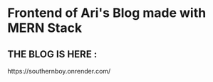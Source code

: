 <h1> Frontend of Ari's Blog made with MERN Stack</h1>
<h2> THE BLOG IS HERE : </h2> https://southernboy.onrender.com/
